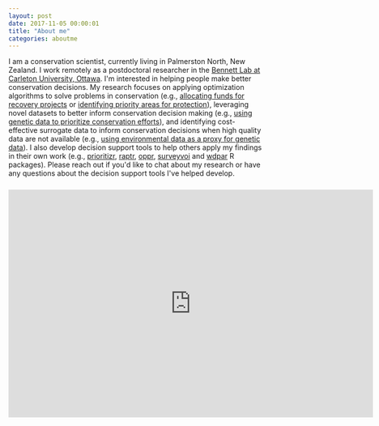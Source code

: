 ```yaml
---
layout: post
date: 2017-11-05 00:00:01
title: "About me"
categories: aboutme
---
```


I am a conservation scientist, currently living in Palmerston North, New Zealand. I work remotely as a postdoctoral researcher in the [Bennett Lab at Carleton University, Ottawa](https://carleton.ca/bennett-lab/). I'm interested in helping people make better conservation decisions. My research focuses on applying optimization algorithms to solve problems in conservation (e.g., [allocating funds for recovery projects](https://doi.org/10.1111/2041-210X.13264) or [identifying priority areas for protection](https://doi.org/10.1038/s41586-020-2138-7)), leveraging novel datasets to better inform conservation decision making (e.g., [using genetic data to prioritize conservation efforts](https://doi.org/10.1111/1365-2664.13718)), and identifying cost-effective surrogate data to inform conservation decisions when high quality data are not available (e.g., [using environmental data as a proxy for genetic data](https://dx.doi.org/10.1073/pnas.1711009114)). I also develop decision support tools to help others apply my findings in their own work (e.g., [prioritizr](https://prioritizr.net), [raptr](http://jeffrey-hanson.com/raptr/), [oppr](https://prioritizr.github.io/oppr/), [surveyvoi](https://prioritizr.github.io/surveyvoi) and [wdpar](https://prioritizr.github.io/wdpar/) R packages). Please reach out if you'd like to chat about my research or have any questions about the decision support tools I've helped develop.

<div style="width:100%;text-align:center;">
<iframe width="720" height="450" src="https://www.youtube.com/embed/T73n-8PoZCA" title="Research talk" frameborder="0" allow="accelerometer; clipboard-write; encrypted-media; gyroscope; picture-in-picture" allowfullscreen style="padding-top:10px"></iframe>
</div>
